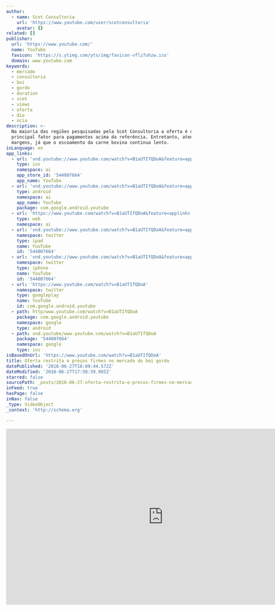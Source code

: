 ```yaml
---
author:
  - name: Scot Consultoria
    url: 'https://www.youtube.com/user/scotconsultoria'
    avatar: {}
related: []
publisher:
  url: 'https://www.youtube.com/'
  name: YouTube
  favicon: 'https://s.ytimg.com/yts/img/favicon-vflz7uhzw.ico'
  domain: www.youtube.com
keywords:
  - mercado
  - consultoria
  - boi
  - gordo
  - duration
  - scot
  - views
  - oferta
  - dio
  - ncia
description: >-
  Na maioria das regiões pesquisadas pela Scot Consultoria a oferta é o
  principal fator para pagamentos acima da referência. Entretanto, atenção às
  margens, já que o escoamento da carne bovina continua lento.
inLanguage: en
app_links:
  - url: 'vnd.youtube://www.youtube.com/watch?v=B1aUTIfQDoA&feature=applinks'
    type: ios
    namespace: ai
    app_store_id: '544007664'
    app_name: YouTube
  - url: 'vnd.youtube://www.youtube.com/watch?v=B1aUTIfQDoA&feature=applinks'
    type: android
    namespace: ai
    app_name: YouTube
    package: com.google.android.youtube
  - url: 'https://www.youtube.com/watch?v=B1aUTIfQDoA&feature=applinks'
    type: web
    namespace: ai
  - url: 'vnd.youtube://www.youtube.com/watch?v=B1aUTIfQDoA&feature=applinks'
    namespace: twitter
    type: ipad
    name: YouTube
    id: '544007664'
  - url: 'vnd.youtube://www.youtube.com/watch?v=B1aUTIfQDoA&feature=applinks'
    namespace: twitter
    type: iphone
    name: YouTube
    id: '544007664'
  - url: 'https://www.youtube.com/watch?v=B1aUTIfQDoA'
    namespace: twitter
    type: googleplay
    name: YouTube
    id: com.google.android.youtube
  - path: http/www.youtube.com/watch?v=B1aUTIfQDoA
    package: com.google.android.youtube
    namespace: google
    type: android
  - path: vnd.youtube/www.youtube.com/watch?v=B1aUTIfQDoA
    package: '544007664'
    namespace: google
    type: ios
isBasedOnUrl: 'https://www.youtube.com/watch?v=B1aUTIfQDoA'
title: Oferta restrita e preços firmes no mercado do boi gordo
datePublished: '2016-06-27T18:09:44.572Z'
dateModified: '2016-06-27T17:58:39.985Z'
starred: false
sourcePath: _posts/2016-06-27-oferta-restrita-e-precos-firmes-no-mercado-do-boi-gordo.md
inFeed: true
hasPage: false
inNav: false
_type: VideoObject
_context: 'http://schema.org'

---
```

<iframe src="https://cdn.embedly.com/widgets/media.html?src=https%3A%2F%2Fwww.youtube.com%2Fembed%2FB1aUTIfQDoA%3Ffeature%3Doembed&amp;url=http%3A%2F%2Fwww.youtube.com%2Fwatch%3Fv%3DB1aUTIfQDoA&amp;image=https%3A%2F%2Fi.ytimg.com%2Fvi%2FB1aUTIfQDoA%2Fhqdefault.jpg&amp;key=b7d04c9b404c499eba89ee7072e1c4f7&amp;type=text%2Fhtml&amp;schema=youtube" width="854" height="480" scrolling="no" frameborder="0" allowfullscreen="" style=""></iframe>